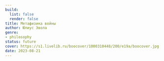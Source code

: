 ```yaml
---
build:
  list: false
  render: false
title: Метафизика войны
author: Юлиус Эвола
genre:
- philosophy
status: future
cover: https://s1.livelib.ru/boocover/1000310448/200/e19a/boocover.jpg
date: 2023-08-21
---
```


